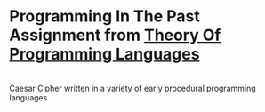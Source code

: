# Programming In The Past <br/>Assignment from [Theory Of Programming Languages](http://www.labouseur.com/courses/tpl/)

<br/>
Caesar Cipher written in a variety of early procedural programming languages
